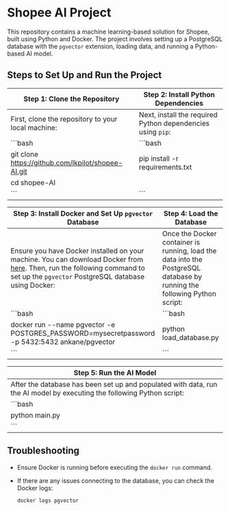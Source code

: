 # Shopee AI Project

This repository contains a machine learning-based solution for Shopee, built using Python and Docker. The project involves setting up a PostgreSQL database with the `pgvector` extension, loading data, and running a Python-based AI model.

## Steps to Set Up and Run the Project

| **Step 1**: Clone the Repository | **Step 2**: Install Python Dependencies |
|----------------------------------|----------------------------------------|
| First, clone the repository to your local machine: | Next, install the required Python dependencies using `pip`: |
| ```bash | ```bash |
| git clone https://github.com/lkpilot/shopee-AI.git | pip install -r requirements.txt |
| cd shopee-AI | |
| ``` | ``` |

| **Step 3**: Install Docker and Set Up `pgvector` Database | **Step 4**: Load the Database |
|--------------------------------------------------------|-------------------------------|
| Ensure you have Docker installed on your machine. You can download Docker from [here](https://www.docker.com/get-started). Then, run the following command to set up the `pgvector` PostgreSQL database using Docker: | Once the Docker container is running, load the data into the PostgreSQL database by running the following Python script: |
| ```bash | ```bash |
| docker run --name pgvector -e POSTGRES_PASSWORD=mysecretpassword -p 5432:5432 ankane/pgvector | python load_database.py |
| ``` | ``` |

| **Step 5**: Run the AI Model |
|-----------------------------|
| After the database has been set up and populated with data, run the AI model by executing the following Python script: |
| ```bash |
| python main.py |
| ``` |

## Troubleshooting

- Ensure Docker is running before executing the `docker run` command.
- If there are any issues connecting to the database, you can check the Docker logs:

  ```bash
  docker logs pgvector

